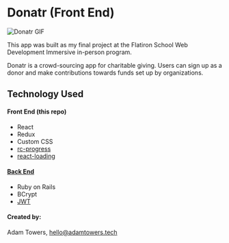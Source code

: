 # Donatr (Front End)

![Donatr GIF](https://media.giphy.com/media/9DcpsU9RrbEeKJJ9aK/giphy.gif)

This app was built as my final project at the Flatiron School Web Development Immersive in-person program.

Donatr is a crowd-sourcing app for charitable giving. Users can sign up as a donor and make contributions towards funds set up by organizations.

## Technology Used

#### Front End (this repo)
- React
- Redux
- Custom CSS
- [rc-progress](https://www.npmjs.com/package/rc-progress)
- [react-loading](https://www.npmjs.com/package/react-loading)

#### [Back End](https://github.com/AdamTowers/donatr-back-end)
- Ruby on Rails
- BCrypt
- [JWT](https://jwt.io/)

#### Created by:
Adam Towers, hello@adamtowers.tech
